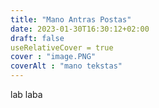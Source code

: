 ```yaml
---
title: "Mano Antras Postas"
date: 2023-01-30T16:30:12+02:00
draft: false
useRelativeCover = true
cover : "image.PNG"
coverAlt : "mano tekstas"
---
```

lab laba
